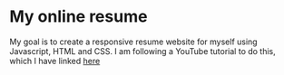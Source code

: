 # My online resume
My goal is to create a responsive resume website for myself using Javascript, HTML and CSS. I am following a YouTube tutorial to do this, which I have linked [here](https://www.youtube.com/watch?v=mpikdUftcxU)
